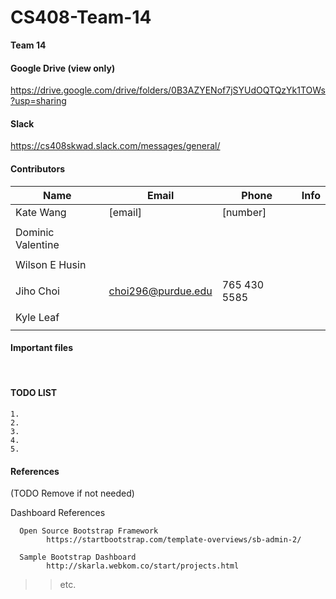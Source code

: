 # CS408-Team-14
<!--

-->

**Team 14**

<!--
Atom
	1. cmd + shift + p
	2. Markdown Preview
-->



#### Google Drive (view only)
https://drive.google.com/drive/folders/0B3AZYENof7jSYUdOQTQzYk1TOWs?usp=sharing
<br />


#### Slack
https://cs408skwad.slack.com/messages/general/
<br />


#### Contributors
| Name               | Email                  | Phone          | Info            |
|--------------------|------------------------|----------------|-----------------|
| Kate Wang          | [email]                | [number]       |                 |
|                    |                        |                |                 |
| Dominic Valentine  |                        |                |                 |
|                    |                        |                |                 |
| Wilson E Husin     |                        |                |                 |
|                    |                        |                |                 |
| Jiho Choi          | choi296@purdue.edu     | 765 430 5585   |                 |
|                    |                        |                |                 |
| Kyle Leaf          |                        |                |                 |
|                    |                        |                |                 |


#### Important files

<br />


<!--
	Jiho Choi
		Email	: jihochoi1993@gmail.com
		Web	: http://web.ics.purdue.edu/~choi296/
-->


#### TODO LIST

	1.
	2.
	3.
	4.
	5.


#### References 

   (TODO Remove if not needed)

   Dashboard References

      Open Source Bootstrap Framework
			https://startbootstrap.com/template-overviews/sb-admin-2/

      Sample Bootstrap Dashboard
			http://skarla.webkom.co/start/projects.html



>> etc.

<!--
 Copyright 2017, Purdue Univ.
-->
